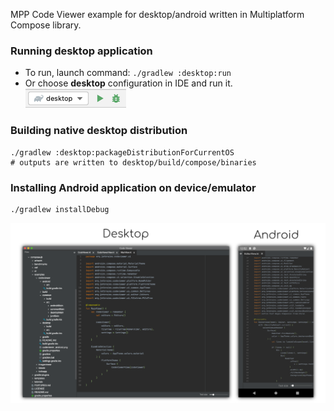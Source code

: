 MPP Code Viewer example for desktop/android written in Multiplatform Compose library.

### Running desktop application

* To run, launch command: `./gradlew :desktop:run`
* Or choose **desktop** configuration in IDE and run it.  
  ![desktop-run-configuration.png](screenshots/desktop-run-configuration.png)

### Building native desktop distribution
```
./gradlew :desktop:packageDistributionForCurrentOS
# outputs are written to desktop/build/compose/binaries
```

### Installing Android application on device/emulator
```
./gradlew installDebug
```

![Desktop](screenshots/codeviewer.png)